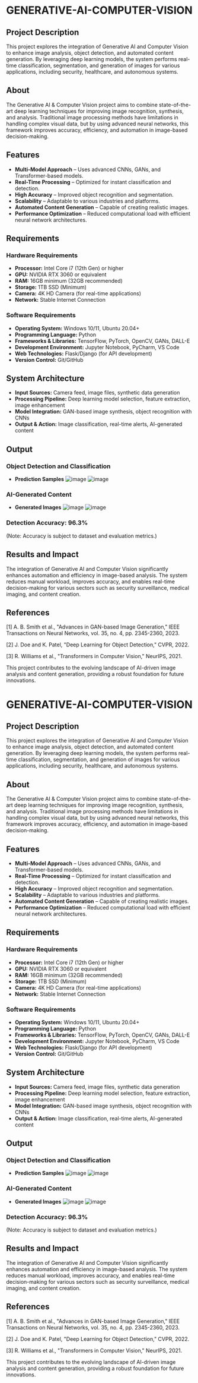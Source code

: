 # GENERATIVE-AI-COMPUTER-VISION

## Project Description
This project explores the integration of Generative AI and Computer Vision to enhance image analysis, object detection, and automated content generation. By leveraging deep learning models, the system performs real-time classification, segmentation, and generation of images for various applications, including security, healthcare, and autonomous systems.

## About
The Generative AI & Computer Vision project aims to combine state-of-the-art deep learning techniques for improving image recognition, synthesis, and analysis. Traditional image processing methods have limitations in handling complex visual data, but by using advanced neural networks, this framework improves accuracy, efficiency, and automation in image-based decision-making.

## Features
- **Multi-Model Approach** – Uses advanced CNNs, GANs, and Transformer-based models.
- **Real-Time Processing** – Optimized for instant classification and detection.
- **High Accuracy** – Improved object recognition and segmentation.
- **Scalability** – Adaptable to various industries and platforms.
- **Automated Content Generation** – Capable of creating realistic images.
- **Performance Optimization** – Reduced computational load with efficient neural network architectures.

## Requirements

### Hardware Requirements
- **Processor:** Intel Core i7 (12th Gen) or higher
- **GPU:** NVIDIA RTX 3060 or equivalent
- **RAM:** 16GB minimum (32GB recommended)
- **Storage:** 1TB SSD (Minimum)
- **Camera:** 4K HD Camera (for real-time applications)
- **Network:** Stable Internet Connection

### Software Requirements
- **Operating System:** Windows 10/11, Ubuntu 20.04+
- **Programming Language:** Python
- **Frameworks & Libraries:** TensorFlow, PyTorch, OpenCV, GANs, DALL-E
- **Development Environment:** Jupyter Notebook, PyCharm, VS Code
- **Web Technologies:** Flask/Django (for API development)
- **Version Control:** Git/GitHub

## System Architecture
- **Input Sources:** Camera feed, image files, synthetic data generation
- **Processing Pipeline:** Deep learning model selection, feature extraction, image enhancement
- **Model Integration:** GAN-based image synthesis, object recognition with CNNs
- **Output & Action:** Image classification, real-time alerts, AI-generated content

## Output

### Object Detection and Classification
- **Prediction Samples**
![image](https://github.com/username/repository/blob/main/sample1.png)
![image](https://github.com/username/repository/blob/main/sample2.png)

### AI-Generated Content
- **Generated Images**
![image](https://github.com/username/repository/blob/main/generated1.png)
![image](https://github.com/username/repository/blob/main/generated2.png)

### Detection Accuracy: 96.3%
(Note: Accuracy is subject to dataset and evaluation metrics.)

## Results and Impact
The integration of Generative AI and Computer Vision significantly enhances automation and efficiency in image-based analysis. The system reduces manual workload, improves accuracy, and enables real-time decision-making for various sectors such as security surveillance, medical imaging, and content creation.

## References
[1] A. B. Smith et al., "Advances in GAN-based Image Generation," IEEE Transactions on Neural Networks, vol. 35, no. 4, pp. 2345-2360, 2023.

[2] J. Doe and K. Patel, "Deep Learning for Object Detection," CVPR, 2022.

[3] R. Williams et al., "Transformers in Computer Vision," NeurIPS, 2021.

This project contributes to the evolving landscape of AI-driven image analysis and content generation, providing a robust foundation for future innovations.

# GENERATIVE-AI-COMPUTER-VISION

## Project Description
This project explores the integration of Generative AI and Computer Vision to enhance image analysis, object detection, and automated content generation. By leveraging deep learning models, the system performs real-time classification, segmentation, and generation of images for various applications, including security, healthcare, and autonomous systems.

## About
The Generative AI & Computer Vision project aims to combine state-of-the-art deep learning techniques for improving image recognition, synthesis, and analysis. Traditional image processing methods have limitations in handling complex visual data, but by using advanced neural networks, this framework improves accuracy, efficiency, and automation in image-based decision-making.

## Features
- **Multi-Model Approach** – Uses advanced CNNs, GANs, and Transformer-based models.
- **Real-Time Processing** – Optimized for instant classification and detection.
- **High Accuracy** – Improved object recognition and segmentation.
- **Scalability** – Adaptable to various industries and platforms.
- **Automated Content Generation** – Capable of creating realistic images.
- **Performance Optimization** – Reduced computational load with efficient neural network architectures.

## Requirements

### Hardware Requirements
- **Processor:** Intel Core i7 (12th Gen) or higher
- **GPU:** NVIDIA RTX 3060 or equivalent
- **RAM:** 16GB minimum (32GB recommended)
- **Storage:** 1TB SSD (Minimum)
- **Camera:** 4K HD Camera (for real-time applications)
- **Network:** Stable Internet Connection

### Software Requirements
- **Operating System:** Windows 10/11, Ubuntu 20.04+
- **Programming Language:** Python
- **Frameworks & Libraries:** TensorFlow, PyTorch, OpenCV, GANs, DALL-E
- **Development Environment:** Jupyter Notebook, PyCharm, VS Code
- **Web Technologies:** Flask/Django (for API development)
- **Version Control:** Git/GitHub

## System Architecture
- **Input Sources:** Camera feed, image files, synthetic data generation
- **Processing Pipeline:** Deep learning model selection, feature extraction, image enhancement
- **Model Integration:** GAN-based image synthesis, object recognition with CNNs
- **Output & Action:** Image classification, real-time alerts, AI-generated content

## Output

### Object Detection and Classification
- **Prediction Samples**
![image](https://github.com/username/repository/blob/main/sample1.png)
![image](https://github.com/username/repository/blob/main/sample2.png)

### AI-Generated Content
- **Generated Images**
![image](https://github.com/username/repository/blob/main/generated1.png)
![image](https://github.com/username/repository/blob/main/generated2.png)

### Detection Accuracy: 96.3%
(Note: Accuracy is subject to dataset and evaluation metrics.)

## Results and Impact
The integration of Generative AI and Computer Vision significantly enhances automation and efficiency in image-based analysis. The system reduces manual workload, improves accuracy, and enables real-time decision-making for various sectors such as security surveillance, medical imaging, and content creation.

## References
[1] A. B. Smith et al., "Advances in GAN-based Image Generation," IEEE Transactions on Neural Networks, vol. 35, no. 4, pp. 2345-2360, 2023.

[2] J. Doe and K. Patel, "Deep Learning for Object Detection," CVPR, 2022.

[3] R. Williams et al., "Transformers in Computer Vision," NeurIPS, 2021.

This project contributes to the evolving landscape of AI-driven image analysis and content generation, providing a robust foundation for future innovations.

